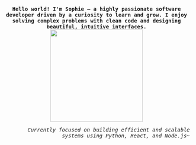 <!--
**sophie-muriel/sophie-muriel** is a ✨ _special_ ✨ repository because its `README.md` (this file) appears on your GitHub profile.
-->

<div align="center">
  <samp>
    <b>
      Hello world! I'm Sophie — a highly passionate software developer driven by a curiosity to learn and grow. I enjoy solving complex problems with clean code and designing beautiful, intuitive interfaces.
    </b>
  </samp>
  <img width="250" src="https://media3.giphy.com/media/v1.Y2lkPTc5MGI3NjExaGVyYjFxbGRwb2MyN3l0a2IydWd6cDg4MWt4ZzJqbTBjeDRmZ3doZiZlcD12MV9pbnRlcm5hbF9naWZfYnlfaWQmY3Q9cw/IizHZy80WZbkmHiaVP/giphy.gif">
  <p align="right">
    <samp>
      <i>
        Currently focused on building efficient and scalable systems using Python, React, and Node.js~     
      </i>
    </samp>
  </p>
</div>